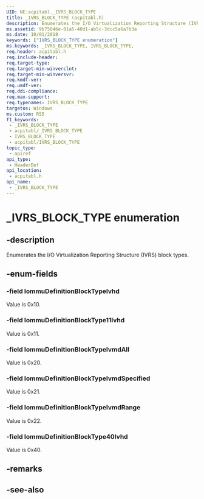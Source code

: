 ```yaml
---
UID: NE:acpitabl._IVRS_BLOCK_TYPE
title: _IVRS_BLOCK_TYPE (acpitabl.h)
description: Enumerates the I/O Virtualization Reporting Structure (IVRS) block types.
ms.assetid: 9b75046e-01a5-40d1-ab5c-3dcc5a6a7b3a
ms.date: 10/01/2018
keywords: ["IVRS_BLOCK_TYPE enumeration"]
ms.keywords: _IVRS_BLOCK_TYPE, IVRS_BLOCK_TYPE,
req.header: acpitabl.h
req.include-header: 
req.target-type: 
req.target-min-winverclnt: 
req.target-min-winversvr: 
req.kmdf-ver: 
req.umdf-ver: 
req.ddi-compliance: 
req.max-support: 
req.typenames: IVRS_BLOCK_TYPE
targetos: Windows
ms.custom: RS5
f1_keywords:
 - _IVRS_BLOCK_TYPE
 - acpitabl/_IVRS_BLOCK_TYPE
 - IVRS_BLOCK_TYPE
 - acpitabl/IVRS_BLOCK_TYPE
topic_type:
 - apiref
api_type:
 - HeaderDef
api_location:
 - acpitabl.h
api_name:
 - _IVRS_BLOCK_TYPE
---
```


# _IVRS_BLOCK_TYPE enumeration


## -description

Enumerates the I/O Virtualization Reporting Structure (IVRS) block types.

## -enum-fields

### -field IommuDefinitionBlockTypeIvhd 

Value is 0x10.

### -field IommuDefinitionBlockType11Ivhd 

Value is 0x11.

### -field IommuDefinitionBlockTypeIvmdAll 

Value is 0x20.

### -field IommuDefinitionBlockTypeIvmdSpecified 

Value is 0x21.

### -field IommuDefinitionBlockTypeIvmdRange 

Value is 0x22.

### -field IommuDefinitionBlockType40Ivhd 

Value is 0x40.

## -remarks

## -see-also

